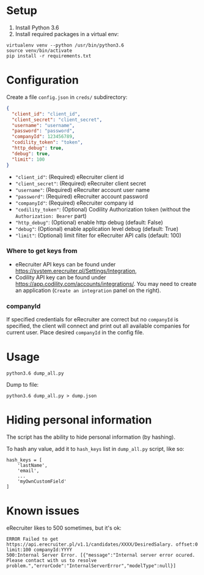 # Setup

1. Install Python 3.6
2. Install required packages in a virtual env:

```
virtualenv venv --python /usr/bin/python3.6
source venv/bin/activate
pip install -r requirements.txt
```
# Configuration

Create a file `config.json` in `creds/` subdirectory:
```json
{
  "client_id": "client_id",
  "client_secret": "client_secret",
  "username": "username",
  "password": "password",
  "companyId": 123456789,
  "codility_token": "token",
  "http_debug": true,
  "debug": true,
  "limit": 100
}
```
* `"client_id"`: (Required) eRecruiter client id
* `"client_secret"`: (Required) eRecruiter client secret
* `"username"`: (Required) eRecruiter account user name
* `"password"`: (Required) eRecruiter account password
* `"companyId"`: (Required) eRecruiter company id
* `"codility_token"`: (Optional) Codility Authorization token (without the `Authorization: Bearer` part)
* `"http_debug"`: (Optional) enable http debug (default: False)
* `"debug"`: (Optional) enable application level debug (default: True)
* `"limit"`: (Optional) limit filter for eRecruiter API calls (default: 100)

### Where to get keys from

* eRecruiter API keys can be found under https://system.erecruiter.pl/Settings/Integration,
* Codility API key can be found under https://app.codility.com/accounts/integrations/.
  You may need to create an application (`Create an integration` panel on the right).

### companyId

If specified credentials for eRecruiter are correct but no `companyId` is specified, the client will connect
and print out all available companies for current user.
Place desired `companyId` in the config file.

# Usage

```
python3.6 dump_all.py
```

Dump to file:

```
python3.6 dump_all.py > dump.json
```

# Hiding personal information

The script has the ability to hide personal information (by hashing).

To hash any value, add it to `hash_keys` list in `dump_all.py` script, like so:

```
hash_keys = [
    'lastName',
    'email',
    ...
    'myOwnCustomField'
]
```

# Known issues

eRecruiter likes to 500 sometimes, but it's ok:

```
ERROR Failed to get https://api.erecruiter.pl/v1.1/candidates/XXXX/DesiredSalary. offset:0 limit:100 companyId:YYYY
500:Internal Server Error. [{"message":"Internal server error ocured. Please contact with us to resolve problem.","errorCode":"InternalServerError","modelType":null}]
```

